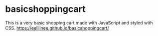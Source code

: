 # basicshoppingcart
This is a very basic shopping cart made with JavaScript and styled with CSS. 
https://eelliinee.github.io/basicshoppingcart/
